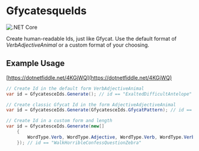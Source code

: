 # GfycatesqueIds    

![.NET Core](https://github.com/GFoley83/GfycatesqueIds/workflows/.NET%20Core/badge.svg?branch=master)

Create human-readable Ids, just like Gfycat. Use the default format of _VerbAdjectiveAnimal_ or a custom format of your choosing.

## Example Usage

[https://dotnetfiddle.net/4KGjWQ](https://dotnetfiddle.net/4KGjWQ)

```csharp
// Create Id in the default form VerbAdjectiveAnimal
var id = GfycatesceIds.Generate(); // id == "ExaltedDifficultAntelope"

// Create classic Gfycat Id in the form AdjectiveAdjectiveAnimal
var id = GfycatesceIds.Generate(GfycatesceIds.GfycatPattern); // id == "CalmFriendlyLion"

// Create Id in a custom form and length
var id = GfycatesceIds.Generate(new[]
    {
        WordType.Verb, WordType.Adjective, WordType.Verb, WordType.Verb, WordType.Animal
    }); // id == "WalkHorribleConfessQuestionZebra"
```